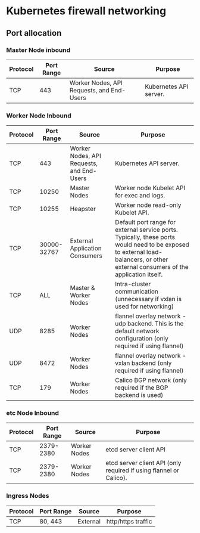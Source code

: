 # Kubernetes firewall networking

## Port allocation
### Master Node inbound

| Protocol | Port Range | Source                                    | Purpose                |
|----------|------------|-------------------------------------------|------------------------|
| TCP      | 443        | Worker Nodes, API Requests, and End-Users | Kubernetes API server. |

### Worker Node Inbound

| Protocol | Port Range | Source                                    | Purpose                |
|----------|------------|-------------------------------------------|------------------------|
| TCP      | 443        | Worker Nodes, API Requests, and End-Users | Kubernetes API server. |
| TCP	| 10250 |	Master Nodes |	Worker node Kubelet API for exec and logs. |
| TCP | 	10255 |	Heapster	 | Worker node read-only Kubelet API. |
| TCP | 	30000-32767 |	External Application Consumers | Default port range for external service ports. Typically, these ports would need to be exposed to external load-balancers, or other external consumers of the application itself. |
| TCP |	ALL |	Master & Worker Nodes	| Intra-cluster communication (unnecessary if vxlan is used for networking) |
| UDP | 	8285 |	Worker Nodes	 | flannel overlay network - udp backend. This is the default network configuration (only required if using flannel) |
| UDP |	8472 |	Worker Nodes | 	flannel overlay network - vxlan backend (only required if using flannel) |
| TCP |	179 |	Worker Nodes	 | Calico BGP network (only required if the BGP backend is used) |

### etc Node Inbound

| Protocol | Port Range | Source                                    | Purpose                |
|----------|------------|-------------------------------------------|------------------------|
| TCP      | 2379-2380        | Worker Nodes | etcd server client API |
| TCP | 2379-2380 | Worker Nodes | etcd server client API (only required if using flannel or Calico).

### Ingress Nodes

| Protocol | Port Range | Source                                    | Purpose                |
|----------|------------|-------------------------------------------|------------------------|
| TCP      | 80, 443       | External | http/https traffic |